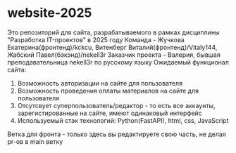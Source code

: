 # website-2025
Это репозиторий для сайта, разрабатываемого в рамках дисциплины "Разработка IT-проектов" в 2025 году
Команда - Жучкова Екатерина(фронтенд)/kckcu, Витенберг Виталий(фронтенд)/Vitaly144, Жабский Павел(бэкэнд)/nekell3r
Заказчик проекта - Валерия, бывшая преподавательница nekell3r по русскому языку
Ожидаемый функционал сайта:
1. Возможность авторизации на сайте для пользователя
2. Возможность проведения оплаты материалов на сайте для пользователя
3. Отсутсвует суперпользователь/редактор - то есть все аккаунты, зарегистированные на сайте, имеют одинаковый интерфейс
4. Используемый стэк технологий: Python(FastAPI), html, css, JavaScript


Ветка для фронта - только здесь вы редактируете свою часть, не делая pr-ов в main ветку
